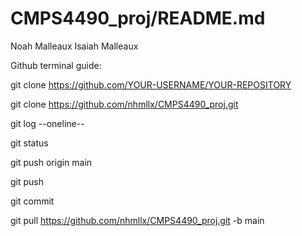 # CMPS4490_proj/README.md
Noah Malleaux
Isaiah Malleaux

Github terminal guide:

git clone https://github.com/YOUR-USERNAME/YOUR-REPOSITORY

git clone https://github.com/nhmllx/CMPS4490_proj.git

git log --oneline-- 

git status 

git push origin main 

git push 

git commit 

git pull https://github.com/nhmllx/CMPS4490_proj.git -b main

